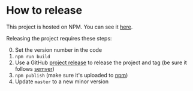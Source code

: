 # How to release

This project is hosted on NPM.  You can see it [here][project-url].

Releasing the project requires these steps:

0. Set the version number in the code
1. `npm run build`
2. Use a GitHub [project release][github-release-url] to release the project and tag (be sure it follows [semver][semantic-versioning])
3. `npm publish` (make sure it's uploaded to [npm][project-url])
4. Update `master` to a new minor version

[project-url]: https://www.npmjs.com/package/jsonrpc-dispatch
[semantic-versioning]: http://semver.org/
[github-release-url]: https://help.github.com/articles/creating-releases/
